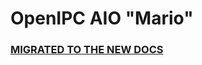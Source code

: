 
# OpenIPC AIO "Mario"
### [MIGRATED TO THE NEW DOCS](https://docs.openipc.org/hardware/openipc/vtx/fpv-mario-aio/)
